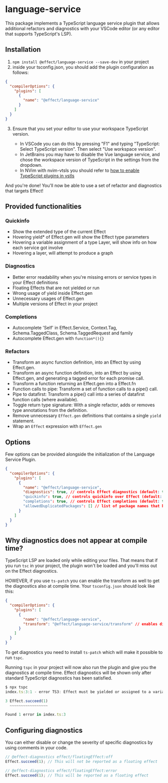 # language-service

This package implements a TypeScript language service plugin that allows additional refactors and diagnostics with your VSCode editor (or any editor that supports TypeScript's LSP).

## Installation

1. `npm install @effect/language-service --save-dev` in your project
2. inside your tsconfig.json, you should add the plugin configuration as follows:

```json
{
  "compilerOptions": {
    "plugins": [
      {
        "name": "@effect/language-service"
      }
    ]
  }
}
```

3. Ensure that you set your editor to use your workspace TypeScript version.

   - In VSCode you can do this by pressing "F1" and typing "TypeScript: Select TypeScript version". Then select "Use workspace version".
   - In JetBrains you may have to disable the Vue language service, and chose the workspace version of TypeScript in the settings from the dropdown.
   - In NVim with nvim-vtsls you should refer to [how to enable TypeScript plugins in vstls](https://github.com/yioneko/vtsls?tab=readme-ov-file#typescript-plugin-not-activated)

And you're done! You'll now be able to use a set of refactor and diagnostics that targets Effect!

## Provided functionalities

### Quickinfo

- Show the extended type of the current Effect
- Hovering yield\* of Effect.gen will show the Effect type parameters
- Hovering a variable assignment of a type Layer, will show info on how each service got involve
- Hovering a layer, will attempt to produce a graph

### Diagnostics

- Better error readability when you're missing errors or service types in your Effect definitions
- Floating Effects that are not yielded or run
- Wrong usage of yield inside Effect.gen
- Unnecessary usages of Effect.gen
- Multiple versions of Effect in your project

### Completions

- Autocomplete 'Self' in Effect.Service, Context.Tag, Schema.TaggedClass, Schema.TaggedRequest and family
- Autocomplete Effect.gen with `function*(){}`

### Refactors

- Transform an async function definition, into an Effect by using Effect.gen.
- Transform an async function definition, into an Effect by using Effect.gen, and generating a tagged error for each promise call.
- Transform a function returning an Effect.gen into a Effect.fn
- Function calls to pipe: Transform a set of function calls to a pipe() call.
- Pipe to datafirst: Transform a pipe() call into a series of datafirst function calls (where available).
- Toggle return type signature: With a single refactor, adds or removes type annotations from the definition.
- Remove unnecessary `Effect.gen` definitions that contains a single `yield` statement.
- Wrap an `Effect` expression with `Effect.gen`

## Options

Few options can be provided alongside the initialization of the Language Service Plugin.

```json
{
  "compilerOptions": {
    "plugins": [
      {
        "name": "@effect/language-service",
        "diagnostics": true, // controls Effect diagnostics (default: true)
        "quickinfo": true, // controls quickinfo over Effect (default: true)
        "completions": true, // controls Effect completions (default: true)
        "allowedDuplicatedPackages": [] // list of package names that has effect in peer dependencies and are allowed to be duplicated (default: [])
      }
    ]
  }
}
```

## Why diagnostics does not appear at compile time?

TypeScript LSP are loaded only while editing your files. That means that if you run `tsc` in your project, the plugin won't be loaded and you'll miss out on the Effect diagnostics.

HOWEVER, if you use `ts-patch` you can enable the transform as well to get the diagnostics also at compile time.
Your `tsconfig.json` should look like this:

```json
{
  "compilerOptions": {
    "plugins": [
      {
        "name": "@effect/language-service",
        "transform": "@effect/language-service/transform" // enables diagnostics at compile time when using ts-patch
      }
    ]
  }
}
```

To get diagnostics you need to install `ts-patch` which will make it possible to run `tspc`.

Running `tspc` in your project will now also run the plugin and give you the diagnostics at compile time.
Effect diagnostics will be shown only after standard TypeScript diagnostics has been satisfied.

```ts
$ npx tspc
index.ts:3:1 - error TS3: Effect must be yielded or assigned to a variable.

3 Effect.succeed(1)
  ~~~~~~~~~~~~~~~~~

Found 1 error in index.ts:3 
```

## Configuring diagnostics

You can either disable or change the severity of specific diagnostics by using comments in your code.

```ts
// @effect-diagnostics effect/floatingEffect:off
Effect.succeed(1); // This will not be reported as a floating effect

// @effect-diagnostics effect/floatingEffect:error
Effect.succeed(1); // This will be reported as a floating effect
```
